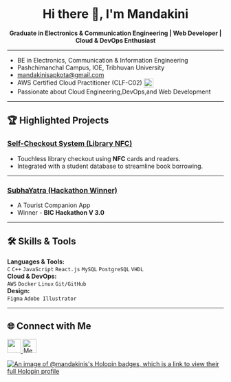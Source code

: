 <h1 align="center">Hi there 👋, I'm Mandakini</h1>



<p align="center">
  <strong>Graduate in Electronics & Communication Engineering | Web Developer | Cloud & DevOps Enthusiast</strong>
</p>

---

- BE in Electronics, Communication & Information Engineering
- Pashchimanchal Campus, IOE, Tribhuvan University  
- mandakinisapkota@gmail.com 
- AWS Certified Cloud Practitioner (CLF-C02) <a href="https://www.credly.com/badges/3bd8db9c-eeba-455f-9ba8-691125a9885b/public_url" target="_blank" rel="noreferrer"><img src="https://images.credly.com/size/110x110/images/684f6a0e-c133-4d88-a0d2-ef1e93b1bba0/image.png" alt="Credly Badge" width="22" style="vertical-align:middle;"/></a>    
- Passionate about Cloud Engineering,DevOps,and Web Development

---

## 🏆 Highlighted Projects

<!-- ### 📚 [Bookstore Website](https://github.com/Mandakini-S/Bookstore_website)  
A full-stack web application to browse and manage books with user login, cart, and admin features.  
Tech stack: **React.js**, **Django**, **PostgreSQL**.

--- -->

###  [Self-Checkout System (Library NFC)](https://github.com/Mandakini-S/Self-checkout-system-in-Library)  
- Touchless library checkout using **NFC** cards and readers.  
- Integrated with a student database to streamline book borrowing.

---

###  [SubhaYatra (Hackathon Winner)](https://github.com/Mandakini-S/SubhaYatra)  
- A Tourist Companion App  
- Winner - **BIC Hackathon V 3.0**

---

## 🛠️ Skills & Tools

**Languages & Tools:**  
`C` `C++` `JavaScript` `React.js` `MySQL` `PostgreSQL` `VHDL`  
**Cloud & DevOps:**  
`AWS` `Docker` `Linux` `Git/GitHub`  
**Design:**  
`Figma` `Adobe Illustrator`  

---


<!-- ## 📈 GitHub Stats

<p align="center">
 
  <img src="https://github-readme-stats.vercel.app/api?username=Mandakini-S&theme=slateorange&show_icons=true" alt="GitHub Stats"/>
</p>

--- -->

## 🌐 Connect with Me

<p align="left">
<a href="https://www.linkedin.com/in/mandakini-s/" target="_blank" rel="noreferrer"> 
 <picture> <source media="(prefers-color-scheme: dark)" srcset="https://raw.githubusercontent.com/danielcranney/readme-generator/main/public/icons/socials/linkedin-dark.svg" /> <source media="(prefers-color-scheme: light)" srcset="https://raw.githubusercontent.com/danielcranney/readme-generator/main/public/icons/socials/linkedin.svg" /> 
  <img src="https://raw.githubusercontent.com/danielcranney/readme-generator/main/public/icons/socials/linkedin.svg" width="32" height="32" /> </picture> </a> 
 <a href="https://medium.com/@mandakinisapkota" target="_blank"><img src="https://raw.githubusercontent.com/danielcranney/readme-generator/main/public/icons/socials/medium-dark.svg" width="32" alt="Medium"/></a>


</p>

[![An image of @mandakinis's Holopin badges, which is a link to view their full Holopin profile](https://holopin.me/mandakinis)](https://holopin.io/@mandakinis)

<div data-iframe-width="150" data-iframe-height="270" data-share-badge-id="3bd8db9c-eeba-455f-9ba8-691125a9885b" data-share-badge-host="https://www.credly.com"></div><script type="text/javascript" async src="//cdn.credly.com/assets/utilities/embed.js"></script>


